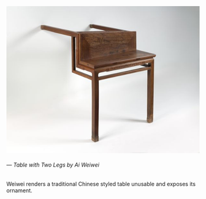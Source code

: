 <a name="aiweiwei01"></a>

![](images/12/aiweiwei.jpeg)
###### — *Table with Two Legs* by Ai Weiwei

Weiwei renders a traditional Chinese styled table unusable and exposes its ornament.
